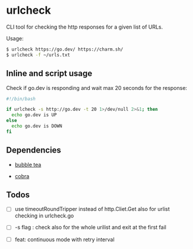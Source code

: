 # urlcheck

CLI tool for checking the http responses for a given list of URLs.

Usage:

```sh
$ urlcheck https://go.dev/ https://charm.sh/
$ urlcheck -f ~/urls.txt
```

## Inline and script usage

Check if go.dev is responding and wait max 20 seconds for the response:

```sh
#!/bin/bash 

if urlcheck -s http://go.dev -t 20 1>/dev/null 2>&1; then
  echo go.dev is UP
else
  echo go.dev is DOWN
fi
```

## Dependencies

* [bubble tea](https://github.com/charmbracelet/bubbletea/tree/master/tutorials/commands/)

* [cobra](https://cobra.dev/)

## Todos 

- [ ] use timeoutRoundTripper instead of http.Cliet.Get also for urlist checking in urlcheck.go
- [ ] -s flag : check also for the whole urilist and exit at the first fail
- [ ] feat: continuous mode with retry interval



